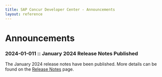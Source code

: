 ```yaml
---
title: SAP Concur Developer Center - Announcements
layout: reference
---
```

# Announcements

### 2024-01-011 :: January 2024 Release Notes Published

The January 2024 release notes have been published. More details can be found on the [Release Notes](https://developer.concur.com/tools-support/release-notes/index.html) page.
